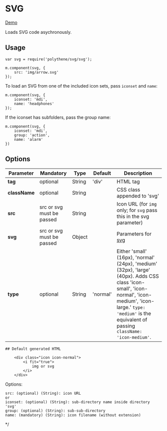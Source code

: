 # SVG

<a class="btn-demo" href="http://arthurclemens.github.io/Polythene-Examples/svg.html">Demo</a>

Loads SVG code asychronously.

## Usage

	var svg = require('polythene/svg/svg');

	m.component(svg, {
		src: 'img/arrow.svg'
	});

To load an SVG from one of the included icon sets, pass `iconset` and `name`:

	m.component(svg, {
		iconset: 'mdi',
		name: 'headphones'
	});

If the iconset has subfolders, pass the group name:

	m.component(svg, {
	    iconset: 'mdi',
	    group: 'action',
	    name: 'alarm'
	})


## Options

| **Parameter** |  **Mandatory** | **Type** | **Default** | **Description** |
| ------------- | -------------- | -------- | ----------- | --------------- |
| **tag** | optional | String | 'div' | HTML tag |
| **className** | optional | String |  | CSS class appended to 'svg' |
| **src** | src or svg must be passed | String |  | Icon URL (for `img` only; for `svg` pass this in the svg parameter) |
| **svg** | src or svg must be passed | Object |  | Parameters for [svg](/svg) |
| **type** | optional | String | 'normal' | Either 'small' (16px), 'normal' (24px), 'medium' (32px), 'large' (40px). Adds CSS class 'icon-small', 'icon-normal', 'icon-medium', 'icon-large.' `type: 'medium'` is the equivalent of passing `className: 'icon-medium'`. |


	## Default generated HTML

		<div class="icon icon-normal">
			<i fit="true">
				img or svg
			</i>
		</div>


Options:

    src: (optional) (String): icon URL
    or
    iconset: (optional) (String): sub-directory name inside directory 'svg'
    group: (optional) (String): sub-sub-directory
    name: (mandatory) (String): icon filename (without extension)
    
*/